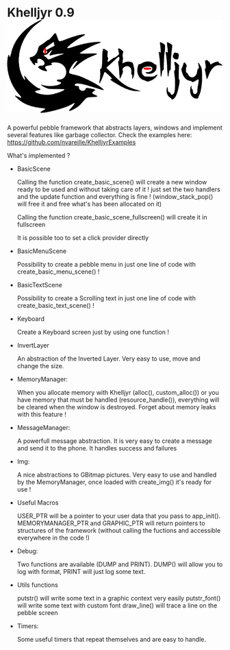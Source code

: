 Khelljyr 0.9
![alt tag](https://github.com/nvareille/Khelljyr/blob/master/Logo.png)
========

A powerful pebble framework that abstracts layers, windows and implement several features like garbage collector.
Check the examples here: https://github.com/nvareille/KhelljyrExamples

What's implemented ?

- BasicScene

  Calling the function create_basic_scene() will create a new window ready to be used and without taking care of it !
  just set the two handlers and the update function and everything is fine ! (window_stack_pop() will free it and free what's has been allocated on it)

  Calling the function create_basic_scene_fullscreen() will create it in fullscreen

  It is possible too to set a click provider directly

- BasicMenuScene

  Possibility to create a pebble menu in just one line of code with create_basic_menu_scene() !

- BasicTextScene

  Possibility to create a Scrolling text in just one line of code with create_basic_text_scene() !

- Keyboard

  Create a Keyboard screen just by using one function !

- InvertLayer

  An abstraction of the Inverted Layer. Very easy to use, move and change the size.

- MemoryManager:
  
  When you allocate memory with Khelljyr (alloc(), custom_alloc()) or you have memory that must be handled (resource_handle()),
  everything will be cleared when the window is destroyed. Forget about memory leaks with this feature !

- MessageManager:

  A powerfull message abstraction. It is very easy to create a message and send it to the phone. It handles success and failures

- Img:

  A nice abstractions to GBitmap pictures. Very easy to use and handled by the MemoryManager, once loaded with create_img() it's ready for use !

- Useful Macros

  USER_PTR will be a pointer to your user data that you pass to app_init().
  MEMORYMANAGER_PTR and GRAPHIC_PTR will return pointers to structures of the framework (without calling the fuctions and accessible everywhere in the code !)

- Debug:

  Two functions are available (DUMP and PRINT). DUMP() will allow you to log with format, PRINT will just log some text.

- Utils functions

  putstr() will write some text in a graphic context very easily
  putstr_font() will write some text with custom font
  draw_line() will trace a line on the pebble screen

- Timers:
  
  Some useful timers that repeat themselves and are easy to handle.